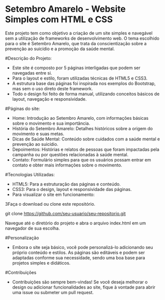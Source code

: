 # Setembro Amarelo - Website Simples com HTML e CSS

Este projeto tem como objetivo a criação de um site simples e navegável sem a utilização de frameworks de desenvolvimento web. O tema escolhido para o site é Setembro Amarelo, que trata da conscientização sobre a prevenção ao suicídio e a promoção da saúde mental.

#Descrição do Projeto: 
- Este site é composto por 5 páginas interligadas que podem ser navegadas entre si.
- Para o layout e estilo, foram utilizadas técnicas de HTML5 e CSS3.
- A estrutura base das páginas foi inspirada nos exemplos do Bootstrap, mas sem o uso direto deste framework.
- Todo o design foi feito de forma manual, utilizando conceitos básicos de layout, navegação e responsividade.

#Páginas do site:
- Home: Introdução ao Setembro Amarelo, com informações básicas sobre o movimento e sua importância.
- História do Setembro Amarelo: Detalhes históricos sobre a origem do movimento e suas metas.
- Dicas de Saúde Mental: Conteúdo sobre cuidados com a saúde mental e prevenção ao suicídio.
- Depoimentos: Histórias e relatos de pessoas que foram impactadas pela campanha ou por questões relacionadas à saúde mental.
- Contato: Formulário simples para que os usuários possam entrar em contato e obter mais informações sobre o movimento.

#Tecnologias Utilizadas: 
- HTML5: Para a estruturação das páginas e conteúdo.
- CSS3: Para o design, layout e responsividade das páginas.
- Para visualizar o site em funcionamento:

3Faça o download ou clone este repositório.

git clone https://github.com/seu-usuario/seu-repositorio.git

Navegue até o diretório do projeto e abra o arquivo index.html em um navegador de sua escolha.

#Personalização
- Embora o site seja básico, você pode personalizá-lo adicionando seu próprio conteúdo e estilos. 
As páginas são editáveis e podem ser adaptadas conforme sua necessidade, sendo uma boa base para projetos simples e didáticos.

#Contribuições
- Contribuições são sempre bem-vindas! Se você deseja melhorar o design ou adicionar funcionalidades ao site, fique à vontade para abrir uma issue ou submeter um pull request.
